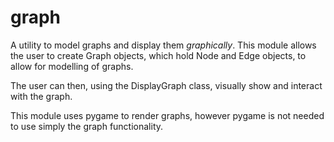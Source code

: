 # graph

A utility to model graphs and display them _graphically_. This module allows the user to create Graph objects, which hold Node and Edge objects, to allow for modelling of graphs.

The user can then, using the DisplayGraph class, visually show and interact with the graph.

This module uses pygame to render graphs, however pygame is not needed to use simply the graph functionality.
